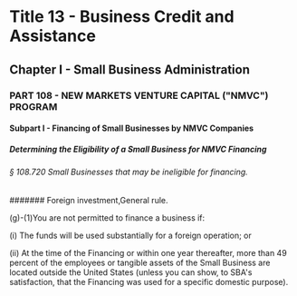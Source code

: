 
# Title 13 - Business Credit and Assistance
## Chapter I - Small Business Administration
### PART 108 - NEW MARKETS VENTURE CAPITAL ("NMVC") PROGRAM
#### Subpart I - Financing of Small Businesses by NMVC Companies
##### Determining the Eligibility of a Small Business for NMVC Financing
###### § 108.720 Small Businesses that may be ineligible for financing.
####### Foreign investment,General rule.

(g)-(1)You are not permitted to finance a business if:

(i) The funds will be used substantially for a foreign operation; or

(ii) At the time of the Financing or within one year thereafter, more than 49 percent of the employees or tangible assets of the Small Business are located outside the United States (unless you can show, to SBA's satisfaction, that the Financing was used for a specific domestic purpose).
